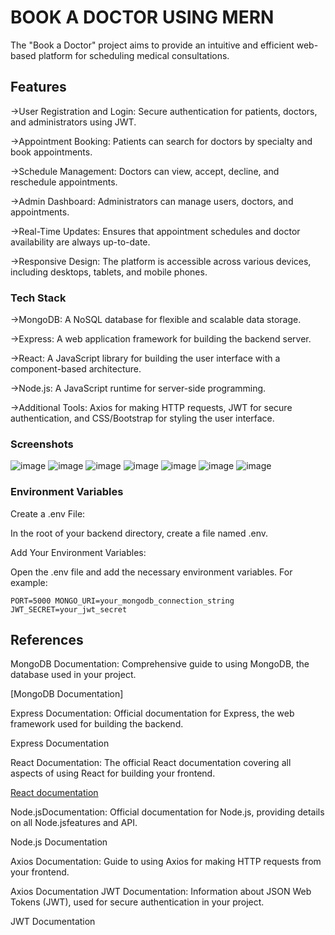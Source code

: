 # BOOK A DOCTOR USING MERN

The "Book a Doctor" project aims to provide an intuitive and efficient web-based platform for scheduling medical consultations.

## Features

->User Registration and Login: Secure authentication for patients, doctors, and administrators using JWT.

->Appointment Booking: Patients can search for doctors by specialty and book appointments.

->Schedule Management: Doctors can view, accept, decline, and reschedule appointments.

->Admin Dashboard: Administrators can manage users, doctors, and appointments.

->Real-Time Updates: Ensures that appointment schedules and doctor availability are always up-to-date.

->Responsive Design: The platform is accessible across various devices, including desktops, tablets, and mobile phones.

### Tech Stack

->MongoDB: A NoSQL database for flexible and scalable data storage.

->Express: A web application framework for building the backend server.

->React: A JavaScript library for building the user interface with a component-based architecture.

->Node.js: A JavaScript runtime for server-side programming.

->Additional Tools: Axios for making HTTP requests, JWT for secure authentication, and CSS/Bootstrap for styling the user interface.


### Screenshots
![image](https://github.com/user-attachments/assets/6d909573-c580-46a8-94f9-92dddc8107c8)
![image](https://github.com/user-attachments/assets/ffbc4660-c3e1-4823-982b-5242055f1b88)
![image](https://github.com/user-attachments/assets/af0cfa56-e340-4b94-b757-8eb1424557b4)
![image](https://github.com/user-attachments/assets/bbae4967-ef84-46c7-8bc9-bf00384d1782)
![image](https://github.com/user-attachments/assets/39333b29-6451-4590-b79e-d3616584f268)
![image](https://github.com/user-attachments/assets/ae6fc561-1690-4125-a8df-939a454007b2)
![image](https://github.com/user-attachments/assets/e7da4fef-51d7-4e6b-874f-037e66673c19)


### Environment Variables
Create a .env File:

In the root of your backend directory, create a file named .env.

Add Your Environment Variables:

Open the .env file and add the necessary environment variables. For example:

`PORT=5000
MONGO_URI=your_mongodb_connection_string
JWT_SECRET=your_jwt_secret`


## References

MongoDB Documentation: Comprehensive guide to using MongoDB, the database used in your project.

[MongoDB Documentation]

Express Documentation: Official documentation for Express, the web framework used for building the backend.

Express Documentation

React Documentation: The official React documentation covering all aspects of using React for building your frontend.

[React documentation](https://reactjs.org/)

Node.jsDocumentation: Official documentation for Node.js, providing details on all Node.jsfeatures and API.

Node.js Documentation

Axios Documentation: Guide to using Axios for making HTTP requests from your frontend.

Axios Documentation
JWT Documentation: Information about JSON Web Tokens (JWT), used for secure authentication in your project.

JWT Documentation



